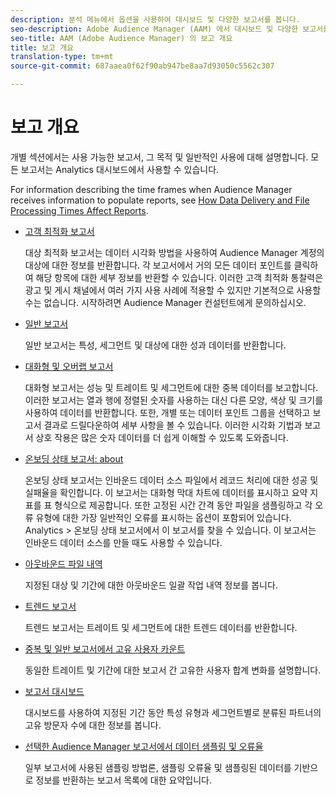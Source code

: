 ```yaml
---
description: 분석 메뉴에서 옵션을 사용하여 대시보드 및 다양한 보고서를 봅니다.
seo-description: Adobe Audience Manager (AAM) 에서 대시보드 및 다양한 보고서를 보려면 Analytics 메뉴에서 옵션을 사용합니다.
seo-title: AAM (Adobe Audience Manager) 의 보고 개요
title: 보고 개요
translation-type: tm+mt
source-git-commit: 687aaea0f62f90ab947be8aa7d93050c5562c307

---
```



# 보고 개요

개별 섹션에서는 사용 가능한 보고서, 그 목적 및 일반적인 사용에 대해 설명합니다. 모든 보고서는 Analytics 대시보드에서 사용할 수 있습니다.

For information describing the time frames when Audience Manager receives information to populate reports, see [How Data Delivery and File Processing Times Affect Reports](/help/using/reference/reporting-file-transfer-timeframe.md).

* [고객 최적화 보고서](/help/using/reporting/audience-optimization-reports/audience-optimization-reports.md)

   대상 최적화 보고서는 데이터 시각화 방법을 사용하여 Audience Manager 계정의 대상에 대한 정보를 반환합니다. 각 보고서에서 거의 모든 데이터 포인트를 클릭하여 해당 항목에 대한 세부 정보를 반환할 수 있습니다. 이러한 고객 최적화 통찰력은 광고 및 게시 채널에서 여러 가지 사용 사례에 적용할 수 있지만 기본적으로 사용할 수는 없습니다. 시작하려면 Audience Manager 컨설턴트에게 문의하십시오.

* [일반 보고서](/help/using/reporting/general-reports.md)

   일반 보고서는 특성, 세그먼트 및 대상에 대한 성과 데이터를 반환합니다.

* [대화형 및 오버랩 보고서](/help/using/reporting/dynamic-reports/dynamic-reports.md)

   대화형 보고서는 성능 및 트레이트 및 세그먼트에 대한 중복 데이터를 보고합니다. 이러한 보고서는 열과 행에 정렬된 숫자를 사용하는 대신 다른 모양, 색상 및 크기를 사용하여 데이터를 반환합니다. 또한, 개별 또는 데이터 포인트 그룹을 선택하고 보고서 결과로 드릴다운하여 세부 사항을 볼 수 있습니다. 이러한 시각화 기법과 보고서 상호 작용은 많은 숫자 데이터를 더 쉽게 이해할 수 있도록 도와줍니다.

* [온보딩 상태 보고서: about](/help/using/reporting/onboarding-status-report.md)

   온보딩 상태 보고서는 인바운드 데이터 소스 파일에서 레코드 처리에 대한 성공 및 실패율을 확인합니다. 이 보고서는 대화형 막대 차트에 데이터를 표시하고 요약 지표를 표 형식으로 제공합니다. 또한 고정된 시간 간격 동안 파일을 샘플링하고 각 오류 유형에 대한 가장 일반적인 오류를 표시하는 옵션이 포함되어 있습니다. Analytics &gt; 온보딩 상태 보고서에서 이 보고서를 찾을 수 있습니다. 이 보고서는 인바운드 데이터 소스를 만들 때도 사용할 수 있습니다.

* [아웃바운드 파일 내역](/help/using/reporting/outbound-history-report.md)

   지정된 대상 및 기간에 대한 아웃바운드 일괄 작업 내역 정보를 봅니다.

* [트렌드 보고서](/help/using/reporting/trend-reports.md)

   트렌드 보고서는 트레이트 및 세그먼트에 대한 트렌드 데이터를 반환합니다.

* [중복 및 일반 보고서에서 고유 사용자 카운트](/help/using/reporting/unique-user-counts.md)

   동일한 트레이트 및 기간에 대한 보고서 간 고유한 사용자 합계 변화를 설명합니다.

* [보고서 대시보드](/help/using/reporting/trend-reports.md)

   대시보드를 사용하여 지정된 기간 동안 특성 유형과 세그먼트별로 분류된 파트너의 고유 방문자 수에 대한 정보를 봅니다.

* [선택한 Audience Manager 보고서에서 데이터 샘플링 및 오류율](/help/using/reporting/report-sampling.md)

   일부 보고서에 사용된 샘플링 방법론, 샘플링 오류율 및 샘플링된 데이터를 기반으로 정보를 반환하는 보고서 목록에 대한 요약입니다.

